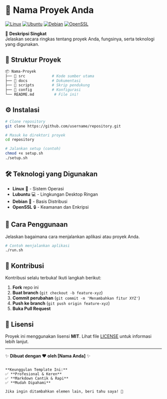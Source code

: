 # 🚀 Nama Proyek Anda  

[![Linux](https://img.shields.io/badge/Linux-FCC624?logo=linux&logoColor=black)](#)
[![Ubuntu](https://img.shields.io/badge/Ubuntu-E95420?logo=ubuntu&logoColor=white)](#)
[![Debian](https://img.shields.io/badge/Debian-A81D33?logo=debian&logoColor=fff)](#)
[![OpenSSL](https://img.shields.io/badge/OpenSSL-721412?logo=openssl&logoColor=white)](#)

📌 **Deskripsi Singkat**  
Jelaskan secara ringkas tentang proyek Anda, fungsinya, serta teknologi yang digunakan.

## 📂 Struktur Proyek  
```bash
📦 Nama-Proyek
├── 📁 src            # Kode sumber utama
├── 📁 docs           # Dokumentasi
├── 📁 scripts        # Skrip pendukung
├── 📁 config         # Konfigurasi
└── README.md         # File ini!
```

## ⚙️ Instalasi  
```sh
# Clone repository
git clone https://github.com/username/repository.git

# Masuk ke direktori proyek
cd repository

# Jalankan setup (contoh)
chmod +x setup.sh
./setup.sh
```

## 🛠️ Teknologi yang Digunakan  
- **Linux** 🐧 - Sistem Operasi  
- **Lubuntu** 💻 - Lingkungan Desktop Ringan  
- **Debian** 🔴 - Basis Distribusi  
- **OpenSSL** 🔒 - Keamanan dan Enkripsi  

## 🚀 Cara Penggunaan  
Jelaskan bagaimana cara menjalankan aplikasi atau proyek Anda.  

```sh
# Contoh menjalankan aplikasi
./run.sh
```

## 🤝 Kontribusi  
Kontribusi selalu terbuka! Ikuti langkah berikut:  
1. **Fork** repo ini  
2. **Buat branch** (`git checkout -b feature-xyz`)  
3. **Commit perubahan** (`git commit -m 'Menambahkan fitur XYZ'`)  
4. **Push ke branch** (`git push origin feature-xyz`)  
5. **Buka Pull Request**  

## 📜 Lisensi  
Proyek ini menggunakan lisensi **MIT**. Lihat file [LICENSE](LICENSE) untuk informasi lebih lanjut.  

---

✨ **Dibuat dengan ❤️ oleh [Nama Anda]** ✨
```

**Keunggulan Template Ini:**  
✅ **Profesional & Keren**  
✅ **Markdown Cantik & Rapi**  
✅ **Mudah Dipahami**  

Jika ingin ditambahkan elemen lain, beri tahu saya! 🚀
